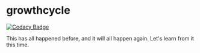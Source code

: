 # growthcycle

[![Codacy Badge](https://api.codacy.com/project/badge/Grade/b42225eff69b498f9797f2062f7fe39b)](https://www.codacy.com/app/wade_2/growthcycle?utm_source=github.com&utm_medium=referral&utm_content=juniorbird/growthcycle&utm_campaign=badger)

This has all happened before, and it will all happen again. Let's learn from it this time.
